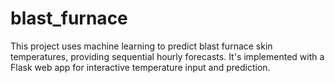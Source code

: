 # blast_furnace
This project uses machine learning to predict blast furnace skin temperatures, providing sequential hourly forecasts. It's implemented with a Flask web app for interactive temperature input and prediction.
